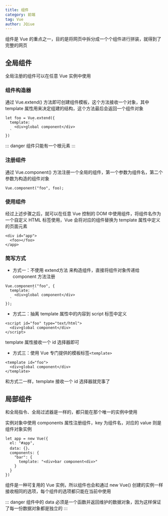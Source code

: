 ```yaml
---
title: 组件
category: 前端
tag: Vue
author: JQiue
---
```


组件是 Vue 的重点之一，目的是将网页中拆分成一个个组件进行拼装，就得到了完整的网页

## 全局组件

全局注册的组件可以在任意 Vue 实例中使用

### 组件构造器

通过 Vue.extend() 方法即可创建组件模板，这个方法接收一个对象，其中 template 属性用来决定组建的结构，这个方法最后会返回一个组件对象

```vue
let foo = Vue.extend({
  template: `
    <div>global component</div>
  `
})
```

::: danger
组件只能有一个根元素
:::

### 注册组件

通过 Vue.component() 方法注册一个全局的组件，第一个参数为组件名，第二个参数为构造的组件对象

```vue
Vue.component("foo", foo);
```

### 使用组件

经过上述步骤之后，就可以在任意 Vue 控制的 DOM 中使用组件，将组件名作为一个自定义 HTML 标签使用，Vue 会将对应的组件替换为 template 属性中定义的页面元素

```vue
<div id="app">
  <foo></foo>
</app>
```

### 简写方式

+ 方式一：不使用 extend方法 来构造组件，直接将组件对象传递给 component 方法注册

```vue
Vue.component("foo", {
  template: `
    <div>global component</div>
  `
});
```

+ 方式二：抽离 template 属性中的内容到 script 标签中定义

```vue
<script id="foo" type="text/html">
  <div>global component</div>
</script>
```

template 属性接收一个 id 选择器即可

+ 方式三：使用 Vue 专门提供的模板标签`<template>`

```vue
<template id="foo">
  <div>global component</div>
</template>
```

和方式二一样，template 接收一个 id 选择器就完事了

## 局部组件

和全局指令、全局过滤器是一样的，都只能在那个唯一的实例中使用

实例对象中使用 components 属性注册组件，key 为组件名，对应的 value 则是组件对象实例

```vue
let app = new Vue({
  el: "#app",
  data: {}，
  components: {
    "bar": {
      template: "<div>bar component<div>"
    }
  }
})
```

组件是一种可复用的 Vue 实例，所以组件也会和通过 new Vue() 创建的实例一样接收相同的选项，每个组件的选项都只能在当前中使用

::: danger
组件中的 data 必须是一个函数并返回维护的数据对象，因为这样保证了每一份数据对象都是独立的
:::

